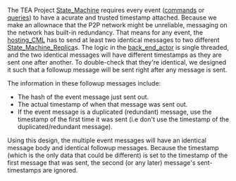 The TEA Project [State_Machine](teaproject/tapp-tutor/State_Machine.md) requires every event ([commands](commands.md) or [queries](queries.md)) to have a acurate and trusted timestamp attached. Because we make an allownace that the P2P network might be unreliable, messaging on the network has built-in redundancy. That means for any event, the [hosting_CML](hosting_CML.md) has to send at least two identical messages to two different [State_Machine_Replica](State_Machine_Replica.md)s. The logic in the [back_end_actor](back_end_actor.md) is single threaded, and the two identical messages will have different timestamps as they are sent one after another. To double-check that they're identical, we designed it such that a followup message will be sent right after any message is sent.

The information in these followup messages include:

* The hash of the event message just sent out.
* The actual timestamp of when that message was sent out.
* If the event message is a duplicated (redundant) message, use the timestamp of the first time it was sent (i.e don't use the timestamp of the duplicated/redundant message). 

Using this design, the multiple event messages will have an identical message body and identical followup messages. Because the timestamp (which is the only data that could be different) is set to the timestamp of the first message that was sent, the second (or any later) message's sent-timestamps are ignored.
